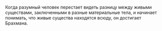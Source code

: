 Когда разумный человек перестает видеть разницу между живыми существами, заключенными в разные материальные тела, и начинает понимать, что живые существа находятся всюду, он достигает Брахмана.